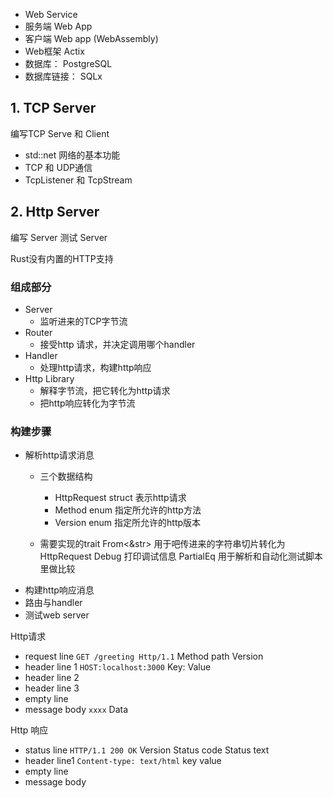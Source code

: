 * Web Service
* 服务端 Web App
* 客户端 Web app (WebAssembly)
* Web框架 Actix
* 数据库： PostgreSQL
* 数据库链接： SQLx

## 1. TCP Server 

编写TCP Serve 和 Client

* std::net 网络的基本功能 
* TCP 和 UDP通信 
* TcpListener 和 TcpStream


## 2. Http Server

编写 Server 测试 Server

Rust没有内置的HTTP支持

### 组成部分
* Server 
  * 监听进来的TCP字节流
* Router
  * 接受http 请求，并决定调用哪个handler
* Handler
  * 处理http请求，构建http响应
* Http Library 
  * 解释字节流，把它转化为http请求
  * 把http响应转化为字节流

### 构建步骤

* 解析http请求消息
  * 三个数据结构
    * HttpRequest struct 表示http请求
    * Method enum 指定所允许的http方法
    * Version enum 指定所允许的http版本

  * 需要实现的trait
    From<&str> 用于吧传进来的字符串切片转化为HttpRequest
    Debug 打印调试信息
    PartialEq 用于解析和自动化测试脚本里做比较
* 构建http响应消息
* 路由与handler
* 测试web server



Http请求

* request line  `GET /greeting Http/1.1` Method path Version
* header line 1  `HOST:localhost:3000` Key: Value
* header line 2
* header line 3
* empty line
* message body `xxxx` Data


Http 响应

* status line `HTTP/1.1 200 OK` Version Status code Status text
* header line1 `Content-type: text/html` key value
* empty line
* message body 